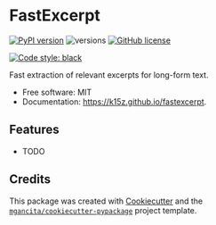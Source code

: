 # FastExcerpt


[![PyPI version](https://badge.fury.io/py/fastexcerpt.svg)](https://badge.fury.io/py/fastexcerpt)
![versions](https://img.shields.io/pypi/pyversions/fastexcerpt.svg)
[![GitHub license](https://img.shields.io/github/license/mgancita/fastexcerpt.svg)](https://github.com/mgancita/fastexcerpt/blob/main/LICENSE)


[![Code style: black](https://img.shields.io/badge/code%20style-black-000000.svg)](https://github.com/psf/black)


Fast extraction of relevant excerpts for long-form text.


- Free software: MIT
- Documentation: https://k15z.github.io/fastexcerpt.


## Features

* TODO

## Credits

This package was created with [Cookiecutter](https://github.com/audreyr/cookiecutter) and the [`mgancita/cookiecutter-pypackage`](https://mgancita.github.io/cookiecutter-pypackage/) project template.

